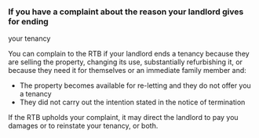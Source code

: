 ###  If you have a complaint about the reason your landlord gives for ending
your tenancy

You can complain to the RTB if your landlord ends a tenancy because they are
selling the property, changing its use, substantially refurbishing it, or
because they need it for themselves or an immediate family member and:

  * The property becomes available for re-letting and they do not offer you a tenancy 
  * They did not carry out the intention stated in the notice of termination 

If the RTB upholds your complaint, it may direct the landlord to pay you
damages or to reinstate your tenancy, or both.
